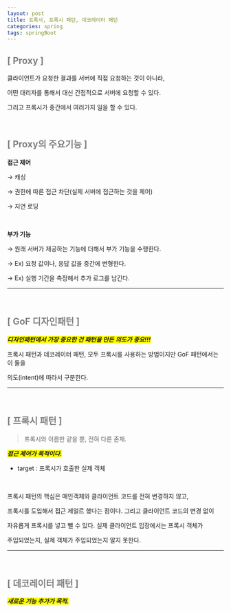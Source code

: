 ```yaml
---
layout: post
title: 프록시, 프록시 패턴, 데코레이터 패턴
categories: spring
tags: springBoot
---
```


## <span style="color:gray">[ Proxy ]</span>

클라이언트가 요청한 결과를 서버에 직접 요청하는 것이 아니라, 

어떤 대리자를 통해서 대신 간접적으로 서버에 요청할 수 있다. 

그리고 프록시가 중간에서 여러가지 일을 할 수 있다.

<br>

## <span style="color:gray">[ Proxy의 주요기능 ]</span>

**접근 제어**

→ 캐싱

→ 권한에 따른 접근 차단(실제 서버에 접근하는 것을 제어)

→ 지연 로딩

<br>

**부가 기능**

→ 원래 서버가 제공하는 기능에 더해서 부가 기능을 수행한다.

→ Ex) 요청 값이나, 응답 값을 중간에 변형한다.

→ Ex) 실행 기간을 측정해서 추가 로그를 남긴다.

---

<br>

## <span style="color:gray">[ GoF 디자인패턴 ]</span>

***<span style="background-color:yellow">디자인패턴에서 가장 중요한 건 패턴을 만든 의도가 중요!!!</span>***

프록시 패턴과 데코레이터 패턴, 모두 프록시를 사용하는 방법이지만 GoF 패턴에서는 이 둘을

의도(intent)에 따라서 구분한다.

---

<br>

## <span style="color:gray">[ 프록시 패턴 ]</span>

> 프록시와 이름만 같을 뿐, 전혀 다른 존재.

***<span style="background-color:yellow">접근 제어가 목적이다.</span>***

- target : 프록시가 호출한 실제 객체

<br>

프록시 패턴의 핵심은 매인객체와 클라이언트 코드를 전혀 변경하지 않고, 

프록시를 도입해서 접근 제얼르 했다는 점이다. 그리고 클라이언트 코드의 변경 없이

자유롭게 프록시를 넣고 뺄 수 있다. 실제 클라이언트 입장에서는 프록시 객체가 

주입되었는지, 실제 객체가 주입되었는지 알지 못한다.

---

<br>

## <span style="color:gray">[ 데코레이터 패턴 ]</span>

***<span style="background-color:yellow">새로운 기능 추가가 목적.</span>***